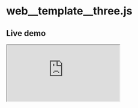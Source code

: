 # web__template__three.js

## Live demo
<iframe src="https://sebstryczek.github.io/web__template__three.js/"></iframe>
